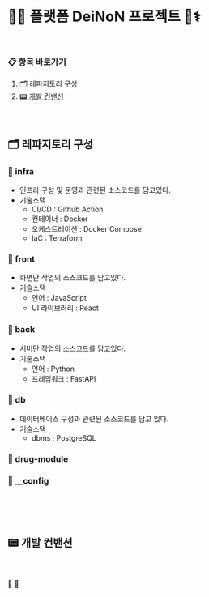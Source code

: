 

# 🤖🧠 플랫폼 DeiNoN 프로젝트 🧬⚕️
<br>

### 📋 항목 바로가기
1. [🗂 레파지토리 구성](#-레파지토리-구성)
2. [📟 개발 컨밴션](#-개발-컨밴션)
<br><br><br>



## 🗂 레파지토리 구성
### 🔸 infra
- 인프라 구성 및 운영과 관련된 소스코드를 담고있다.
- 기술스택
    - CI/CD : Github Action 
    - 컨테이너 : Docker
    - 오케스트레이션 : Docker Compose
    - IaC : Terraform
  
### 🔸 front
- 화면단 작업의 소스코드를 담고있다.
- 기술스택
    - 언어 : JavaScript
    - UI 라이브러리 : React

### 🔸 back 
- 서버단 작업의 소스코드를 담고있다.
- 기술스택 
    - 언어 : Python
    - 프레임워크 : FastAPI

### 🔸 db
- 데이터베이스 구성과 관련된 소스코드를 담고 있다.
- 기술스택
  - dbms : PostgreSQL

### 🔸 drug-module
### 🔸 __config

<br><br><br>
## 📟 개발 컨밴션

<br>

<br>
💊
📝